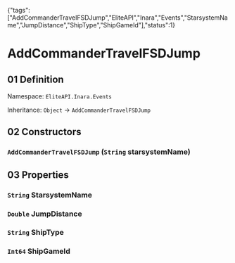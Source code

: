 {"tags":["AddCommanderTravelFSDJump","EliteAPI","Inara","Events","StarsystemName","JumpDistance","ShipType","ShipGameId"],"status":1}

# AddCommanderTravelFSDJump

## 01 Definition

Namespace: `EliteAPI.Inara.Events`

Inheritance: `Object` → `AddCommanderTravelFSDJump`

## 02 Constructors

### `AddCommanderTravelFSDJump` (`String` starsystemName)

## 03 Properties

### `String` StarsystemName

### `Double` JumpDistance

### `String` ShipType

### `Int64` ShipGameId

